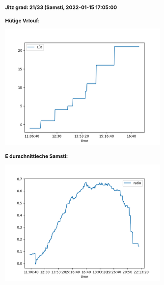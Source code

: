 ### Jitz grad: 21/33 (Samsti, 2022-01-15 17:05:00

### Hütige Vrlouf:
![Graph](Today.png)

### E durschnittleche Samsti:
![Graph](Samsti.png)